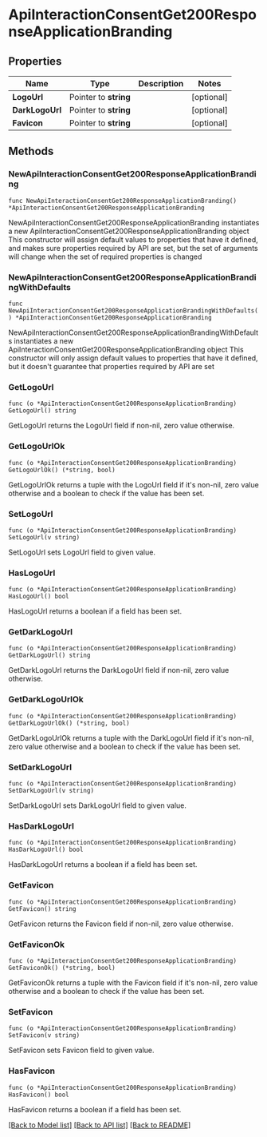 # ApiInteractionConsentGet200ResponseApplicationBranding

## Properties

Name | Type | Description | Notes
------------ | ------------- | ------------- | -------------
**LogoUrl** | Pointer to **string** |  | [optional] 
**DarkLogoUrl** | Pointer to **string** |  | [optional] 
**Favicon** | Pointer to **string** |  | [optional] 

## Methods

### NewApiInteractionConsentGet200ResponseApplicationBranding

`func NewApiInteractionConsentGet200ResponseApplicationBranding() *ApiInteractionConsentGet200ResponseApplicationBranding`

NewApiInteractionConsentGet200ResponseApplicationBranding instantiates a new ApiInteractionConsentGet200ResponseApplicationBranding object
This constructor will assign default values to properties that have it defined,
and makes sure properties required by API are set, but the set of arguments
will change when the set of required properties is changed

### NewApiInteractionConsentGet200ResponseApplicationBrandingWithDefaults

`func NewApiInteractionConsentGet200ResponseApplicationBrandingWithDefaults() *ApiInteractionConsentGet200ResponseApplicationBranding`

NewApiInteractionConsentGet200ResponseApplicationBrandingWithDefaults instantiates a new ApiInteractionConsentGet200ResponseApplicationBranding object
This constructor will only assign default values to properties that have it defined,
but it doesn't guarantee that properties required by API are set

### GetLogoUrl

`func (o *ApiInteractionConsentGet200ResponseApplicationBranding) GetLogoUrl() string`

GetLogoUrl returns the LogoUrl field if non-nil, zero value otherwise.

### GetLogoUrlOk

`func (o *ApiInteractionConsentGet200ResponseApplicationBranding) GetLogoUrlOk() (*string, bool)`

GetLogoUrlOk returns a tuple with the LogoUrl field if it's non-nil, zero value otherwise
and a boolean to check if the value has been set.

### SetLogoUrl

`func (o *ApiInteractionConsentGet200ResponseApplicationBranding) SetLogoUrl(v string)`

SetLogoUrl sets LogoUrl field to given value.

### HasLogoUrl

`func (o *ApiInteractionConsentGet200ResponseApplicationBranding) HasLogoUrl() bool`

HasLogoUrl returns a boolean if a field has been set.

### GetDarkLogoUrl

`func (o *ApiInteractionConsentGet200ResponseApplicationBranding) GetDarkLogoUrl() string`

GetDarkLogoUrl returns the DarkLogoUrl field if non-nil, zero value otherwise.

### GetDarkLogoUrlOk

`func (o *ApiInteractionConsentGet200ResponseApplicationBranding) GetDarkLogoUrlOk() (*string, bool)`

GetDarkLogoUrlOk returns a tuple with the DarkLogoUrl field if it's non-nil, zero value otherwise
and a boolean to check if the value has been set.

### SetDarkLogoUrl

`func (o *ApiInteractionConsentGet200ResponseApplicationBranding) SetDarkLogoUrl(v string)`

SetDarkLogoUrl sets DarkLogoUrl field to given value.

### HasDarkLogoUrl

`func (o *ApiInteractionConsentGet200ResponseApplicationBranding) HasDarkLogoUrl() bool`

HasDarkLogoUrl returns a boolean if a field has been set.

### GetFavicon

`func (o *ApiInteractionConsentGet200ResponseApplicationBranding) GetFavicon() string`

GetFavicon returns the Favicon field if non-nil, zero value otherwise.

### GetFaviconOk

`func (o *ApiInteractionConsentGet200ResponseApplicationBranding) GetFaviconOk() (*string, bool)`

GetFaviconOk returns a tuple with the Favicon field if it's non-nil, zero value otherwise
and a boolean to check if the value has been set.

### SetFavicon

`func (o *ApiInteractionConsentGet200ResponseApplicationBranding) SetFavicon(v string)`

SetFavicon sets Favicon field to given value.

### HasFavicon

`func (o *ApiInteractionConsentGet200ResponseApplicationBranding) HasFavicon() bool`

HasFavicon returns a boolean if a field has been set.


[[Back to Model list]](../README.md#documentation-for-models) [[Back to API list]](../README.md#documentation-for-api-endpoints) [[Back to README]](../README.md)


